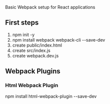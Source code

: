 Basic Webpack setup for React applications

## First steps
1. npm init -y
2. npm install webpack webpack-cli --save-dev
3. create public/index.html
4. create src/index.js
5. create webpack.dev.js

## Webpack Plugins

### Html Webpack Plugin
npm install html-webpack-plugin --save-dev